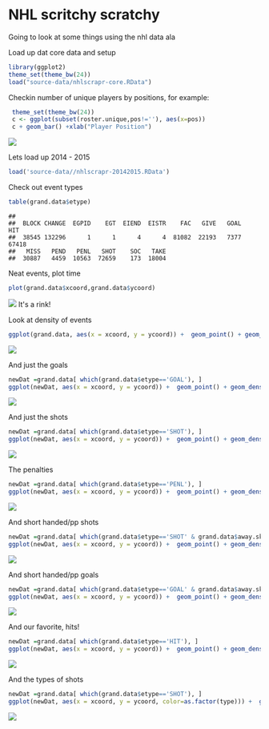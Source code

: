 # NHL scritchy scratchy
Going to look at some things using the nhl data ala 

Load up dat core data and setup

```r
library(ggplot2)
theme_set(theme_bw(24))
load("source-data/nhlscrapr-core.RData")
```

Checkin number of unique players by positions, for example:


```r
 theme_set(theme_bw(24))
 c <- ggplot(subset(roster.unique,pos!=''), aes(x=pos))
 c + geom_bar() +xlab("Player Position")
```

![](README_files/figure-html/numPos-1.png)<!-- -->


Lets load up 2014 - 2015

```r
load('source-data//nhlscrapr-20142015.RData')
```
Check out event types

```r
table(grand.data$etype)
```

```
## 
##  BLOCK CHANGE  EGPID    EGT  EIEND  EISTR    FAC   GIVE   GOAL    HIT 
##  38545 132296      1      1      4      4  81082  22193   7377  67418 
##   MISS   PEND   PENL   SHOT    SOC   TAKE 
##  30887   4459  10563  72659    173  18004
```

Neat events, plot time

```r
plot(grand.data$xcoord,grand.data$ycoord)
```

![](README_files/figure-html/p1-1.png)<!-- -->
It's a rink!

Look at density of events

```r
ggplot(grand.data, aes(x = xcoord, y = ycoord)) +  geom_point() + geom_density2d()
```

![](README_files/figure-html/events-1.png)<!-- -->

And just the goals

```r
newDat =grand.data[ which(grand.data$etype=='GOAL'), ]
ggplot(newDat, aes(x = xcoord, y = ycoord)) +  geom_point() + geom_density2d()
```

![](README_files/figure-html/goals-1.png)<!-- -->

And just the shots

```r
newDat =grand.data[ which(grand.data$etype=='SHOT'), ]
ggplot(newDat, aes(x = xcoord, y = ycoord)) +  geom_point() + geom_density2d()
```

![](README_files/figure-html/shots-1.png)<!-- -->

The penalties

```r
newDat =grand.data[ which(grand.data$etype=='PENL'), ]
ggplot(newDat, aes(x = xcoord, y = ycoord)) +  geom_point() + geom_density2d()
```

![](README_files/figure-html/pen-1.png)<!-- -->

And short handed/pp shots

```r
newDat =grand.data[ which(grand.data$etype=='SHOT' & grand.data$away.skaters != grand.data$home.skaters), ]
ggplot(newDat, aes(x = xcoord, y = ycoord)) +  geom_point() + geom_density2d()
```

![](README_files/figure-html/sshots-1.png)<!-- -->

And short handed/pp goals

```r
newDat =grand.data[ which(grand.data$etype=='GOAL' & grand.data$away.skaters != grand.data$home.skaters), ]
ggplot(newDat, aes(x = xcoord, y = ycoord)) +  geom_point() + geom_density2d()
```

![](README_files/figure-html/sgoal-1.png)<!-- -->

And our favorite, hits!

```r
newDat =grand.data[ which(grand.data$etype=='HIT'), ]
ggplot(newDat, aes(x = xcoord, y = ycoord)) +  geom_point() + geom_density2d()
```

![](README_files/figure-html/hits-1.png)<!-- -->

And the types of shots

```r
newDat =grand.data[ which(grand.data$etype=='SHOT'), ]
ggplot(newDat, aes(x = xcoord, y = ycoord, color=as.factor(type))) +  geom_point() +theme(legend.position="bottom",legend.title=element_blank()) 
```

![](README_files/figure-html/shotst-1.png)<!-- -->

